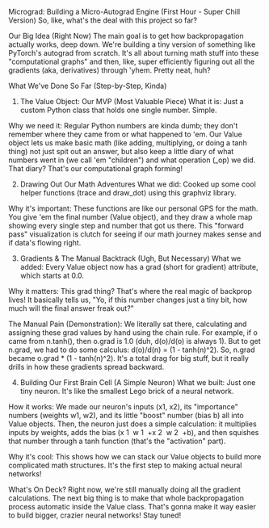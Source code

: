 Micrograd: Building a Micro-Autograd Engine (First Hour - Super Chill Version)
So, like, what's the deal with this project so far?

Our Big Idea (Right Now)
The main goal is to get how backpropagation actually works, deep down. We're building a tiny version of something like PyTorch's autograd from scratch. It's all about turning math stuff into these "computational graphs" and then, like, super efficiently figuring out all the gradients (aka, derivatives) through 'yhem. Pretty neat, huh?

What We've Done So Far (Step-by-Step, Kinda)
1. The Value Object: Our MVP (Most Valuable Piece)
What it is: Just a custom Python class that holds one single number. Simple.

Why we need it: Regular Python numbers are kinda dumb; they don't remember where they came from or what happened to 'em. Our Value object lets us make basic math (like adding, multiplying, or doing a tanh thing) not just spit out an answer, but also keep a little diary of what numbers went in (we call 'em "children") and what operation (_op) we did. That diary? That's our computational graph forming!

2. Drawing Out Our Math Adventures
What we did: Cooked up some cool helper functions (trace and draw_dot) using this graphviz library.

Why it's important: These functions are like our personal GPS for the math. You give 'em the final number (Value object), and they draw a whole map showing every single step and number that got us there. This "forward pass" visualization is clutch for seeing if our math journey makes sense and if data's flowing right.

3. Gradients & The Manual Backtrack (Ugh, But Necessary)
What we added: Every Value object now has a grad (short for gradient) attribute, which starts at 0.0.

Why it matters: This grad thing? That's where the real magic of backprop lives! It basically tells us, "Yo, if this number changes just a tiny bit, how much will the final answer freak out?"

The Manual Pain (Demonstration): We literally sat there, calculating and assigning these grad values by hand using the chain rule. For example, if o came from n.tanh(), then o.grad is 1.0 (duh, d(o)/d(o) is always 1). But to get n.grad, we had to do some calculus: d(o)/d(n) = (1 - tanh(n)^2). So, n.grad became o.grad * (1 - tanh(n)^2). It's a total drag for big stuff, but it really drills in how these gradients spread backward.

4. Building Our First Brain Cell (A Simple Neuron)
What we built: Just one tiny neuron. It's like the smallest Lego brick of a neural network.

How it works: We made our neuron's inputs (x1, x2), its "importance" numbers (weights w1, w2), and its little "boost" number (bias b) all into Value objects. Then, the neuron just does a simple calculation: it multiplies inputs by weights, adds the bias (x 
1
​
 w 
1
​
 +x 
2
​
 w 
2
​
 +b), and then squishes that number through a tanh function (that's the "activation" part).

Why it's cool: This shows how we can stack our Value objects to build more complicated math structures. It's the first step to making actual neural networks!

What's On Deck?
Right now, we're still manually doing all the gradient calculations. The next big thing is to make that whole backpropagation process automatic inside the Value class. That's gonna make it way easier to build bigger, crazier neural networks! Stay tuned!

